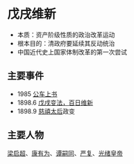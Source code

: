# 戊戌维新

<!-- :重要事件: -->

- 本质：资产阶级性质的政治改革运动
- 根本目的：清政府要延续其反动统治
- 中国近代史上国家体制改革的第一次尝试


## 主要事件

- 1985 [公车上书](公车上书.md)
- 1898.6 [戊戌变法，百日维新](戊戌变法，百日维新.md)
- 1898.9 [慈禧太后](慈禧太后.md)政变

## 主要人物

[梁启超](梁启超.md)、[康有为](康有为.md)、[谭嗣同](谭嗣同.md)、[严复](严复.md)、[光绪皇帝](光绪皇帝.md)
